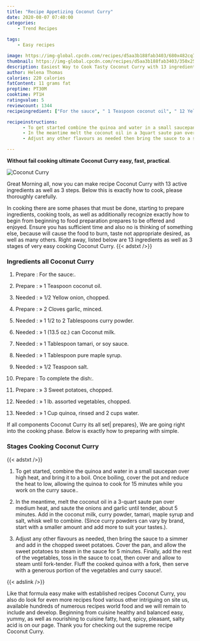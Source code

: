 ```yaml
---
title: "Recipe Appetizing Coconut Curry"
date: 2020-08-07 07:40:00
categories:
    - Trend Recipes
    
tags:
    - Easy recipes

image: https://img-global.cpcdn.com/recipes/d5aa3b188fab3403/680x482cq70/coconut-curry-recipe-main-photo.jpg
thumbnail: https://img-global.cpcdn.com/recipes/d5aa3b188fab3403/350x250cq70/coconut-curry-recipe-main-photo.jpg
description: Easiest Way to Cook Tasty Coconut Curry with 13 ingredients and 3 stages of easy cooking.
author: Helena Thomas
calories: 220 calories
fatContent: 11 grams fat
preptime: PT30M
cooktime: PT1H
ratingvalue: 5
reviewcount: 1344
recipeingredient: ["For the sauce", " 1 Teaspoon coconut oil", " 12 Yellow onion chopped", " 2 Cloves garlic minced", " 1 12 to 2 Tablespoons curry powder", " 1 135 oz can Coconut milk", " 1 Tablespoon tamari or soy sauce", " 1 Tablespoon pure maple syrup", " 12 Teaspoon salt", "To complete the dish", " 3 Sweet potatoes chopped", " 1 lb assorted vegetables chopped", " 1 Cup quinoa rinsed and 2 cups water"]

recipeinstructions: 
      - To get started combine the quinoa and water in a small saucepan over high heat and bring it to a boil Once boiling cover the pot and reduce the heat to low allowing the quinoa to cook for 15 minutes while you work on the curry sauce 
      - In the meantime melt the coconut oil in a 3quart saute pan over medium heat and saute the onions and garlic until tender about 5 minutes Add in the coconut milk curry powder tamari maple syrup and salt whisk well to combine Since curry powders can vary by brand start with a smaller amount and add more to suit your tastes 
      - Adjust any other flavours as needed then bring the sauce to a simmer and add in the chopped sweet potatoes Cover the pan and allow the sweet potatoes to steam in the sauce for 5 minutes Finally add the rest of the vegetables toss in the sauce to coat then cover and allow to steam until forktender Fluff the cooked quinoa with a fork then serve with a generous portion of the vegetables and curry sauce

---
```




**Without fail cooking ultimate Coconut Curry easy, fast, practical**. 


![Coconut Curry](https://img-global.cpcdn.com/recipes/d5aa3b188fab3403/680x482cq70/coconut-curry-recipe-main-photo.jpg "Coconut Curry")




Great Morning all, now you can make recipe Coconut Curry with 13 active ingredients as well as 3 steps. Below this is exactly how to cook, please thoroughly carefully.

In cooking there are some phases that must be done, starting to prepare ingredients, cooking tools, as well as additionally recognize exactly how to begin from beginning to food preparation prepares to be offered and enjoyed. Ensure you has sufficient time and also no is thinking of something else, because will cause the food to burn, taste not appropriate desired, as well as many others. Right away, listed below are 13 ingredients as well as 3 stages of very easy cooking Coconut Curry.
{{< adstxt />}}

### Ingredients all Coconut Curry


1. Prepare  : For the sauce:.

1. Prepare  : » 1 Teaspoon coconut oil.

1. Needed  : » 1/2 Yellow onion, chopped.

1. Prepare  : » 2 Cloves garlic, minced.

1. Needed  : » 1 1/2 to 2 Tablespoons curry powder.

1. Needed  : » 1 (13.5 oz.) can Coconut milk.

1. Needed  : » 1 Tablespoon tamari, or soy sauce.

1. Needed  : » 1 Tablespoon pure maple syrup.

1. Needed  : » 1/2 Teaspoon salt.

1. Prepare  : To complete the dish:.

1. Prepare  : » 3 Sweet potatoes, chopped.

1. Needed  : » 1 lb. assorted vegetables, chopped.

1. Needed  : » 1 Cup quinoa, rinsed and 2 cups water.



If all components Coconut Curry its all set| prepares}, We are going right into the cooking phase. Below is exactly how to preparing with simple.

### Stages Cooking Coconut Curry

{{< adstxt />}}


1. To get started, combine the quinoa and water in a small saucepan over high heat, and bring it to a boil. Once boiling, cover the pot and reduce the heat to low, allowing the quinoa to cook for 15 minutes while you work on the curry sauce..



1. In the meantime, melt the coconut oil in a 3-quart saute pan over medium heat, and saute the onions and garlic until tender, about 5 minutes. Add in the coconut milk, curry powder, tamari, maple syrup and salt, whisk well to combine. (Since curry powders can vary by brand, start with a smaller amount and add more to suit your tastes.).



1. Adjust any other flavours as needed, then bring the sauce to a simmer and add in the chopped sweet potatoes. Cover the pan, and allow the sweet potatoes to steam in the sauce for 5 minutes. Finally, add the rest of the vegetables, toss in the sauce to coat, then cover and allow to steam until fork-tender. Fluff the cooked quinoa with a fork, then serve with a generous portion of the vegetables and curry sauce!.





{{< adslink />}}

Like that formula easy make with established recipes Coconut Curry, you also do look for even more recipes food various other intriguing on site us, available hundreds of numerous recipes world food and we will remain to include and develop. Beginning from cuisine healthy and balanced easy, yummy, as well as nourishing to cuisine fatty, hard, spicy, pleasant, salty acid is on our page. Thank you for checking out the supreme recipe Coconut Curry.
